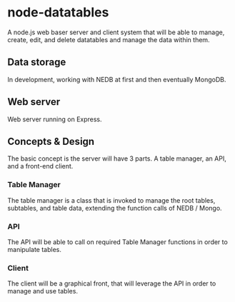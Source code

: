 # node-datatables

A node.js web baser server and client system that will be able to manage, create, edit, and delete datatables and manage the data within them.

## Data storage

In development, working with NEDB at first and then eventually MongoDB.

## Web server 

Web server running on Express.

## Concepts & Design

The basic concept is the server will have 3 parts. A table manager, an API, and a front-end client.

### Table Manager

The table manager is a class that is invoked to manage the root tables, subtables, and table data, extending the function calls of NEDB / Mongo.

### API

The API will be able to call on required Table Manager functions in order to manipulate tables.

### Client

The client will be a graphical front, that will leverage the API in order to manage and use tables.
